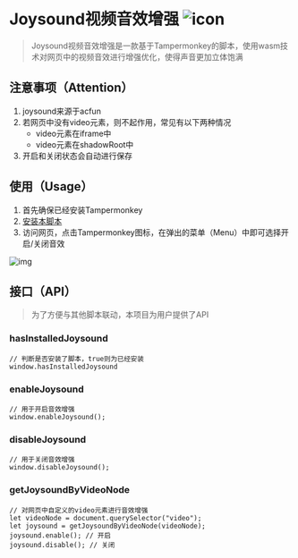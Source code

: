 # Joysound视频音效增强 ![icon](https://s4.ax1x.com/2022/02/11/HNIAQH.png)
> Joysound视频音效增强是一款基于Tampermonkey的脚本，使用wasm技术对网页中的视频音效进行增强优化，使得声音更加立体饱满

## 注意事项（Attention）
1. joysound来源于acfun
2. 若网页中没有video元素，则不起作用，常见有以下两种情况
    - video元素在iframe中
    - video元素在shadowRoot中
3. 开启和关闭状态会自动进行保存

## 使用（Usage）
1. 首先确保已经安装Tampermonkey
2. [安装本脚本](https://greasyfork.org/zh-CN/scripts/439845)
3. 访问网页，点击Tampermonkey图标，在弹出的菜单（Menu）中即可选择开启/关闭音效
  
![img](https://s4.ax1x.com/2022/02/11/HNIWtK.png)

## 接口（API）
> 为了方便与其他脚本联动，本项目为用户提供了API

### hasInstalledJoysound
```
// 判断是否安装了脚本，true则为已经安装
window.hasInstalledJoysound
```

### enableJoysound
```
// 用于开启音效增强
window.enableJoysound();
```

### disableJoysound
```
// 用于关闭音效增强
window.disableJoysound();
```

### getJoysoundByVideoNode
```
// 对网页中自定义的video元素进行音效增强
let videoNode = document.querySelector("video");
let joysound = getJoysoundByVideoNode(videoNode);
joysound.enable(); // 开启
joysound.disable(); // 关闭
```